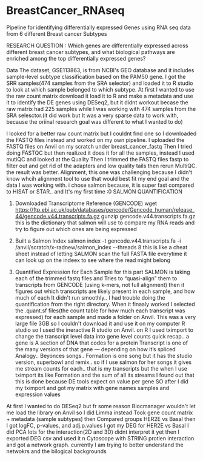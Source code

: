 # BreastCancer_RNAseq
Pipeline for identifying differentially expressed Genes using RNA seq data from 6 different Breast cancer Subtypes

RESEARCH QUESTION : Which genes are differentially expressed across different breast cancer subtypes, and what biological pathways are enriched among the top differentially expressed genes?

Data 
The dataset, GSE113863, is from NCBI's GEO database and it includes sample-level subtype classification based on the PAM50 gene. 
I got the SRR samples(474 samples from the SRA selector) and loaded it to R studio to look at which sample belonged to which subtype. 
At first I wanted to use the raw count matrix download it load it to R and make a metadata and use it to identify the DE genes using DESeq2, but it didnt workout becase the raw matrix had 225 samples while I was working with 474 samples from the SRA selesctor.(it did work but It was a very sparse data to work with, because the oriinal research goal was different to what I wanted to do)

I looked for a better raw count matrix but I couldnt find one so I downloaded the FASTQ files instead and worked on my own pipeline. 
I uploaded the FASTQ files on Anvil on my scratch under breast_cancer_fastq 
Then I tried doing FASTQC but then realized it does it for all the samples, instead I used mutiQC and looked at the Quality
Then I trimmed the FASTQ files fastp to filter out and get rid of the adapters and low quality tails then rerun MultiQC. the result was better. 
Alignment, this one was challenging because I didn't know whcih alignment tool to use that would best fit my end goal and the data I was working with. 
i chose salmon because, it is super fast compared to HISAT or STAR.. and It's my first time :0
SALMON QUANTIFICATION 
1. Downloaded Transcriptome Reference (GENCODE)
   wget https://ftp.ebi.ac.uk/pub/databases/gencode/Gencode_human/release_44/gencode.v44.transcripts.fa.gz
   gunzip gencode.v44.transcripts.fa.gz
this is the dictionary that salmon will use to compare my RNA reads and try to figure out which ones are being expressed

2. Built a Salmon Index
     salmon index -t gencode.v44.transcripts.fa -i /anvil/scratch/x-radnew/salmon_index --threads 8
this is like a cheat sheet instead of letting SALMON scan the full FASTA file everytime it can look up on the indeex to see where the read might belong
 3. Quantified Expression for Each Sample
      for this part SALMON is taking each of the trimmed fastq files and Tries to “quasi-align” them to transcripts from GENCODE (using k-mers, not full alignment)
      then it figures out which  transcripts are likely present in each sample, and how much of each
It didn't run smoothly.. I had trouble doing the quantification from the right directory.
When it finaaly worked I selected the .quant.sf files(the count table for how much each transcript was expressed) for each sample and made a folder on Anvil.
This was a very large file 3GB so I couldn't download it and use it on my computer R studio so I used the ineractive R studio on Anvil.
on R I used tximport to change the transcript level data into gene level counts
    quick recap.. a gene is A section of DNA that codes for a protein
                  Transcript is one of the many versions of that gene — depending on how it’s spliced
    Analogy.. Beyonces songs..
    Formation is one song
      but it has the studio version, superbowl and remix..
    so if I use salmon for her songs it gives me stream counts for each.. that is my transcripts but the when I use tximport its like Formation and the sum of all its streams
    I found out that this is done because DE tools expect on value per gene
    SO after I did my tximport and got my matrix with gene names samples and expression values

At first I wanted to do DESeq2 but fr some reason Biocmanager wouldn't let me load the library on Anvil so I did Limma instead
Took gene count matrix + metadata (sample subtypes)
		then Compared groups HER2E vs Basal
	then I got logFC, p-values, and adj.p.values 
I got my DEG for HER2E vs Basal
I did PCA lots for the interaction(2D and 3D) didnt interpret it yet 
then I exported DEG csv and used it n Cytoscope with STRING protien interaction and got a network graph. currently I am trying to better understand the netwokrs and the bilogical backgrounds 

    

